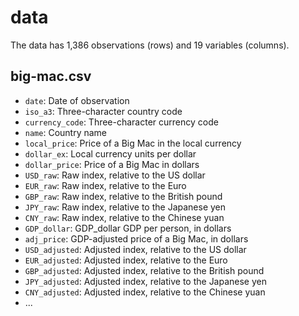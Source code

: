 # data

The data has 1,386 observations (rows) and 19 variables (columns).

## big-mac.csv

- `date`: Date of observation
- `iso_a3`: Three-character country code
- `currency_code`: Three-character currency code
- `name`: Country name
- `local_price`: Price of a Big Mac in the local currency
- `dollar_ex`: Local currency units per dollar
- `dollar_price`: Price of a Big Mac in dollars
- `USD_raw`: Raw index, relative to the US dollar
- `EUR_raw`: Raw index, relative to the Euro
- `GBP_raw`: Raw index, relative to the British pound
- `JPY_raw`: Raw index, relative to the Japanese yen
- `CNY_raw`: Raw index, relative to the Chinese yuan
- `GDP_dollar`: GDP_dollar	GDP per person, in dollars
- `adj_price`: GDP-adjusted price of a Big Mac, in dollars
- `USD_adjusted`: Adjusted index, relative to the US dollar
- `EUR_adjusted`: Adjusted index, relative to the Euro
- `GBP_adjusted`: Adjusted index, relative to the British pound
- `JPY_adjusted`: Adjusted index, relative to the Japanese yen
- `CNY_adjusted`: Adjusted index, relative to the Chinese yuan
- ...




